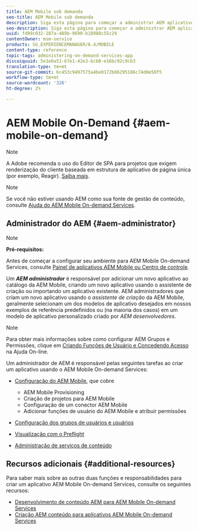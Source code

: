 ```yaml
---
title: AEM Mobile sob demanda
seo-title: AEM Mobile sob demanda
description: Siga esta página para começar a administrar AEM aplicativo de serviços sob demanda para dispositivos móveis. Fornece uma visão geral das funções e responsabilidades de um administrador AEM para serviços sob demanda.
seo-description: Siga esta página para começar a administrar AEM aplicativo de serviços sob demanda para dispositivos móveis. Fornece uma visão geral das funções e responsabilidades de um administrador AEM para serviços sob demanda.
uuid: fd99c032-287a-489b-9690-b18980c55c29
contentOwner: msm-service
products: SG_EXPERIENCEMANAGER/6.4/MOBILE
content-type: reference
topic-tags: administering-on-demand-services-app
discoiquuid: 5e1e6a51-67e1-42e3-bcb0-e16bc92c9cb3
translation-type: tm+mt
source-git-commit: 6c453c9497575a4be0172b86295186c74d0e50f5
workflow-type: tm+mt
source-wordcount: '326'
ht-degree: 2%

---
```



# AEM Mobile On-Demand {#aem-mobile-on-demand}

>[!NOTE]
>
>A Adobe recomenda o uso do Editor de SPA para projetos que exigem renderização do cliente baseada em estrutura de aplicativo de página única (por exemplo, Reagir). [Saiba mais](/help/sites-developing/spa-overview.md).

>[!NOTE]
>
>Se você não estiver usando AEM como sua fonte de gestão de conteúdo, consulte [Ajuda do AEM Mobile On-demand Services](https://helpx.adobe.com/digital-publishing-solution/topics.html).

## Administrador do AEM {#aem-administrator}

>[!NOTE]
>
>**Pré-requisitos:**
>
>Antes de começar a configurar seu ambiente para AEM Mobile On-demand Services, consulte [Painel de aplicativos AEM Mobile ou Centro de controle](/help/mobile/mobile-apps-ondemand-application-dashboard.md).

Um ***AEM administrador*** é responsável por adicionar um novo aplicativo ao catálogo da AEM Mobile, criando um novo aplicativo usando o assistente de criação ou importando um aplicativo existente. AEM administradores que criam um novo aplicativo usando o *assistente de criação* da AEM Mobile, geralmente selecionam um dos modelos de aplicativo desejados em nossos exemplos de referência predefinidos ou (na maioria dos casos) em um modelo de aplicativo personalizado criado por *AEM desenvolvedores.*

>[!NOTE]
>
>Para obter mais informações sobre como configurar AEM Grupos e Permissões, clique em [Criando Funções de Usuário e Concedendo Acesso](https://helpx.adobe.com/digital-publishing-solution/help/account-admin-dps.html) na Ajuda On-line.

Um administrador de AEM é responsável pelas seguintes tarefas ao criar um aplicativo usando o AEM Mobile On-demand Services:

* [Configuração do AEM Mobile](/help/mobile/aem-mobile-setup.md), que cobre

   * AEM Mobile Provisioning
   * Criação de projetos para AEM Mobile
   * Configuração de um conector AEM Mobile
   * Adicionar funções de usuário do AEM Mobile e atribuir permissões

* [Configuração dos grupos de usuários e usuários](/help/mobile/aem-mobile-configure-users.md)
* [Visualização com o Preflight](/help/mobile/aem-mobile-manage-ondemand-services.md)
* [Administração de serviços de conteúdo](/help/mobile/developing-content-services.md)

## Recursos adicionais {#additional-resources}

Para saber mais sobre as outras duas funções e responsabilidades para criar um aplicativo AEM Mobile On-demand Services, consulte os seguintes recursos:

* [Desenvolvimento de conteúdo AEM para AEM Mobile On-demand Services](/help/mobile/aem-mobile-on-demand.md)
* [Criação AEM conteúdo para aplicativos AEM Mobile On-demand Services](/help/mobile/mobile-apps-ondemand.md)
